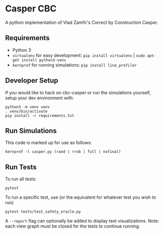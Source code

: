 # Casper CBC
A python implementation of Vlad Zamfir's Correct by Construction Casper.

## Requirements
* Python 3
* `virtualenv` for easy development: `pip install virtualenv` | `sudo apt-get install python3-venv`
* `kernprof` for running simulations: `pip install line_profiler`


## Developer Setup
If you would like to hack on cbc-casper or run the simulations yourself, setup your dev environment with:

```
python3 -m venv venv
. venv/bin/activate
pip install -r requirements.txt
```

## Run Simulations
This code is marked up for use as follows:
```
kernprof -l casper.py (rand | rrob | full | nofinal)
```

## Run Tests
To run all tests:

```
pytest
```

To run a specific test, use (or the equivalent for whatever test you wish to run)

```
pytest tests/test_safety_oracle.py
```

A `--report` flag can optionally be added to display test visualizations. Note: each view graph must be closed for the tests to continue running.
